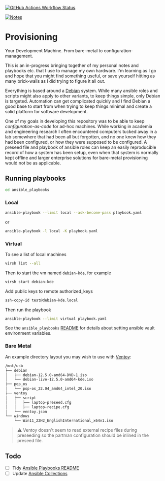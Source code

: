 [![GitHub Actions Workflow Status](https://img.shields.io/github/actions/workflow/status/a2k42/provisioning/deploy.yaml)](https://github.com/a2k42/provisioning/blob/docs/.github/workflows/deploy.yaml)

[![Notes](https://img.shields.io/badge/notes-blue?style=flat&logo=markdown)](https://a2k42.github.io/provisioning/)

# Provisioning

Your Development Machine. From bare-metal to configuration-management.

This is an in-progress bringing together of my personal notes and playbooks etc. that I use to manage my own hardware. I'm learning as I go and hope that you might find something useful, or save yourself hitting as many brick-walls as I did trying to figure it all out.

Everything is based around a [Debian](https://www.debian.org/) system. While many ansible roles and scripts might also apply to other variants, to keep things simple, only Debian is targeted. Automation can get complicated quickly and I find Debian a good base to start from when trying to keep things minimal and create a solid platform for software development.

One of my goals in developing this repository was to be able to keep *configuration-as-code* for ad-hoc machines. While working in academia and engineering research I often encountered computers tucked away in a lab somewhere that had been all but forgotten, and no one knew how they had been configured, or how they were supposed to be configured. A preseed file and playbook of ansible roles can keep an easily reproducible record of how a system has been setup, even when that system is normally kept offline and larger enterprise solutions for bare-metal provisioning would not be as applicable.

## Running playbooks

```bash
cd ansible_playbooks
```

### Local

```bash
ansible-playbook --limit local --ask-become-pass playbook.yaml
```
or
```bash
ansible-playbook -l local -K playbook.yaml
```

### Virtual

To see a list of local machines

```bash
virsh list --all
```

Then to start the vm named `debian-kde`, for example

```bash
virsh start debian-kde
```

Add public keys to remote authorized_keys

```bash
ssh-copy-id test@debian-kde.local
```

Then run the playbook

```bash
ansible-playbook --limit virtual playbook.yaml
```

See the `ansible_playbooks` [README](ansible_playbooks/README.md) for details about setting ansible vault environment variables.

### Bare Metal

An example directory layout you may wish to use with [Ventoy](https://www.ventoy.net/en/index.html
):

```bash
/mnt/usb
├── debian
│   ├── debian-12.5.0-amd64-DVD-1.iso
│   └── debian-live-12.5.0-amd64-kde.iso
├── pop_os
│   └── pop-os_22.04_amd64_intel_20.iso
├── ventoy
│   ├── script
│   │   ├── laptop-preseed.cfg
│   │   ├── laptop-recipe.cfg
│   └── ventoy.json
└── windows
    └── Win11_22H2_EnglishInternational_x64v1.iso
```

> :warning: Ventoy doesn't seem to read external recipe files during preseeding so the partman configuration should be inlined in the preseed file.

## Todo


- [ ] Tidy [Ansible Playbooks README](./ansible_playbooks/README.md)
- [ ] Update [Ansible Collections](./ansible_collections/README.md#TODO)
